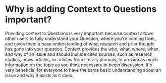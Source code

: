 # Why is adding Context to Questions important? #
Providing context to Questions is very important because context allows other 
users to fully understand your Question, where you're coming from, and gives 
them a base understanding of what research and prior thought has gone into 
your question. Context provides the who, what, where, when, and why of an 
issue and should include cited sources, such as research studies, 
news articles, or articles from literary journals, to provide as much 
information on the topic as you think necessary to begin discussion. 
It's very beneficial for everyone to have the same basic understanding 
about an issue and why it exists as it does.
